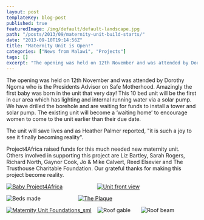 ```yaml
---
layout: post
templateKey: blog-post
published: true
featuredImage: /img/default/default-landscape.jpg
path: "/posts/2013/09/maternity-unit-build-starts/"
date: "2013-09-10T19:14:56Z"
title: "Maternity Unit is Open!"
categories: ["News from Malawi", "Projects"]
tags: []
excerpt: "The opening was held on 12th November and was attended by Dorothy Ngoma who is the Presidents Advis..."
---
```


The opening was held on 12th November and was attended by Dorothy Ngoma who is the Presidents Advisor on Safe Motherhood. Amazingly the first baby was born in the unit that very day! This 10 bed unit will be the first in our area which has lighting and internal running water via a solar pump. We have drilled the borehole and are waiting for funds to install a tower and solar pump. The existing unit will become a ‘waiting home’ to encourage women to come to the unit earlier than their due date.

The unit will save lives and as Heather Palmer reported, "it is such a joy to see it finally becoming reality".

Project4Africa raised funds for this much needed new maternity unit. Others involved in supporting this project are Liz Bartley, Sarah Rogers, Richard North, Gaynor Cook, Jo & Mike Calvert, Reed Elsevier and The Trusthouse Charitable Foundation. Our grateful thanks for making this project become reality.

[![Baby Project4Africa](https://f000.backblazeb2.com/file/avm-wp-uploads/2013/11/Baby-Project4Africa-300x225.jpg)](https://f000.backblazeb2.com/file/avm-wp-uploads/2013/11/Baby-Project4Africa.jpg)                       [![Unit front view](https://f000.backblazeb2.com/file/avm-wp-uploads/2013/11/Unit-front-view-300x225.jpg)](https://f000.backblazeb2.com/file/avm-wp-uploads/2013/11/Unit-front-view.jpg)

![Beds made](https://f000.backblazeb2.com/file/avm-wp-uploads/2013/11/Beds-made-300x225.jpg)                         [![The Plaque](https://f000.backblazeb2.com/file/avm-wp-uploads/2013/11/The-Plaque-300x225.jpg)](https://f000.backblazeb2.com/file/avm-wp-uploads/2013/11/The-Plaque.jpg)

[![Maternity Unit Foundations_sml](https://f000.backblazeb2.com/file/avm-wp-uploads/2013/05/Maternity-Unit-Foundations_sml-300x224.jpg)](https://f000.backblazeb2.com/file/avm-wp-uploads/2013/05/Maternity-Unit-Foundations_sml.jpg)    ![Roof gable](https://f000.backblazeb2.com/file/avm-wp-uploads/2013/05/Roof-gable-300x224.jpg)       ![Roof beam](https://f000.backblazeb2.com/file/avm-wp-uploads/2012/03/Roof-beam-300x224.jpg)
